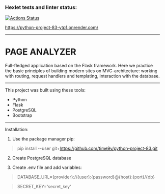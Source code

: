 ### Hexlet tests and linter status:
[![Actions Status](https://github.com/time9v/python-project-83/actions/workflows/hexlet-check.yml/badge.svg)](https://github.com/time9v/python-project-83/actions)

https://python-project-83-ytp1.onrender.com/

____
# PAGE ANALYZER

Full-fledged application based on the Flask framework. Here we practice the basic principles of building modern sites on MVC-architecture: working with routing, request handlers and templating, interaction with the database.

____


This project was built using these tools:

* Python 
* Flask 
* PostgreSQL 
* Bootstrap 

____

Installation:

1. Use the package manager pip:

>    pip install --user git+https://github.com/time9v/python-project-83.git

2. Create PostgreSQL database


3. Create .env file and add variables:

>    DATABASE_URL={provider}://{user}:{password}@{host}:{port}/{db}

>    SECRET_KEY='secret_key'